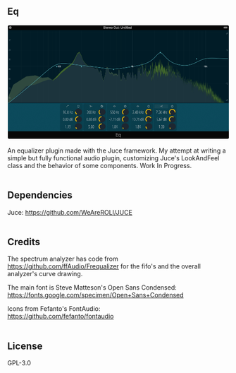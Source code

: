 ## Eq
<div align="center"><img src="Screenshot.png"/></div>

An equalizer plugin made with the Juce framework. My attempt at writing a simple but fully functional audio plugin, customizing Juce's LookAndFeel class and the behavior of some components. Work In Progress.
<br>
<br>

## Dependencies
Juce: https://github.com/WeAreROLI/JUCE
<br>
<br>

## Credits
The spectrum analyzer has code from https://github.com/ffAudio/Frequalizer for the fifo's and the overall analyzer's curve drawing.

The main font is Steve Matteson's Open Sans Condensed:<br>
https://fonts.google.com/specimen/Open+Sans+Condensed

Icons from Fefanto's FontAudio:<br>
https://github.com/fefanto/fontaudio
<br>
<br>

## License
GPL-3.0
